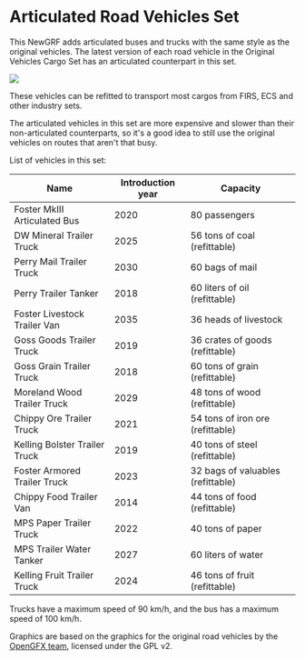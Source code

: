 # Articulated Road Vehicles Set
This NewGRF adds articulated buses and trucks with the same style as the original vehicles. The latest version of each road vehicle in the Original Vehicles Cargo Set has an articulated counterpart in this set.

![](https://i.stack.imgur.com/yMBWg.png)

These vehicles can be refitted to transport most cargos from FIRS, ECS and other industry sets.

The articulated vehicles in this set are more expensive and slower than their non-articulated counterparts, so it's a good idea to still use the original vehicles on routes that aren't that busy.

List of vehicles in this set:

Name | Introduction year | Capacity
---- | ----------------- | --------
Foster MkIII Articulated Bus | 2020 | 80 passengers
DW Mineral Trailer Truck | 2025 | 56 tons of coal (refittable)
Perry Mail Trailer Truck | 2030 | 60 bags of mail
Perry Trailer Tanker | 2018 | 60 liters of oil (refittable)
Foster Livestock Trailer Van | 2035 | 36 heads of livestock
Goss Goods Trailer Truck | 2019 | 36 crates of goods (refittable)
Goss Grain Trailer Truck | 2018 | 60 tons of grain (refittable)
Moreland Wood Trailer Truck | 2029 | 48 tons of wood (refittable)
Chippy Ore Trailer Truck | 2021 | 54 tons of iron ore (refittable)
Kelling Bolster Trailer Truck | 2019 | 40 tons of steel (refittable)
Foster Armored Trailer Truck | 2023 | 32 bags of valuables (refittable)
Chippy Food Trailer Van | 2014 | 44 tons of food (refittable)
MPS Paper Trailer Truck | 2022 | 40 tons of paper
MPS Trailer Water Tanker | 2027 | 60 liters of water
Kelling Fruit Trailer Truck | 2024 | 46 tons of fruit (refittable)

Trucks have a maximum speed of 90 km/h, and the bus has a maximum speed of 100 km/h.

Graphics are based on the graphics for the original road vehicles by the [OpenGFX team](https://github.com/OpenTTD/OpenGFX), licensed under the GPL v2.
